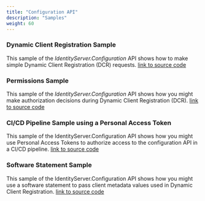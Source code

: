 ```yaml
---
title: "Configuration API"
description: "Samples"
weight: 60
---
```


### Dynamic Client Registration Sample

This sample of the *IdentityServer.Configuration* API shows how to make simple Dynamic Client Registration (DCR) requests.
[link to source code](https://github.com/DuendeSoftware/Samples/tree/main/IdentityServer/v7/Configuration/SimpleDcr)

### Permissions Sample
This sample of the *IdentityServer.Configuration* API shows how you might make authorization decisions during Dynamic Client Registration (DCR).
[link to source code](https://github.com/DuendeSoftware/Samples/tree/main/IdentityServer/v7/Configuration/Permissions)


### CI/CD Pipeline Sample using a Personal Access Token
This sample of the IdentityServer.Configuration API shows how you might use Personal Access Tokens to authorize access to the configuration API in a CI/CD pipeline. 
[link to source code](https://github.com/DuendeSoftware/Samples/tree/main/IdentityServer/v7/Configuration/PipelineRegistration)


### Software Statement Sample
This sample of the IdentityServer.Configuration API shows how you might use a software statement to pass client metadata values used in Dynamic Client Registration.
[link to source code](https://github.com/DuendeSoftware/Samples/tree/main/IdentityServer/v7/Configuration/SoftwareStatement)
